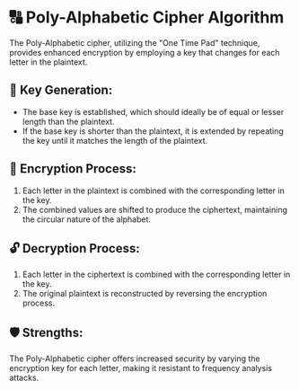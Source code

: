 # 🔠 Poly-Alphabetic Cipher Algorithm

The Poly-Alphabetic cipher, utilizing the "One Time Pad" technique, provides enhanced encryption by employing a key that changes for each letter in the plaintext.

## 🔑 Key Generation:
- The base key is established, which should ideally be of equal or lesser length than the plaintext.
- If the base key is shorter than the plaintext, it is extended by repeating the key until it matches the length of the plaintext.

## 🔐 Encryption Process:
1. Each letter in the plaintext is combined with the corresponding letter in the key.
2. The combined values are shifted to produce the ciphertext, maintaining the circular nature of the alphabet.

## 🔓 Decryption Process:
1. Each letter in the ciphertext is combined with the corresponding letter in the key.
2. The original plaintext is reconstructed by reversing the encryption process.

## 🛡️ Strengths:
The Poly-Alphabetic cipher offers increased security by varying the encryption key for each letter, making it resistant to frequency analysis attacks.
